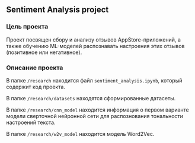 ## Sentiment Analysis project
### Цель проекта

Проект посвящен сбору и анализу отзывов AppStore-приложений, а также обучению ML-моделей распознавать настроения этих отзывов (позитивное или негативное).

### Описание проекта

В папке `/research` находится файл `sentiment_analysis.ipynb`, который содержит код проекта.

В папке `/research/datasets` находятся сформированные датасеты.

В папке `/research/cnn_model` находится информация о первом варианте модели сверточной нейронной сети для распознования тональности настроений текста.

В папке `/research/w2v_model` находится модель Word2Vec.
